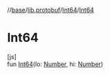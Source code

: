 //[base](../../../index.md)/[lib.protobuf](../index.md)/[Int64](index.md)/[Int64](-int64.md)

# Int64

[js]\
fun [Int64](-int64.md)(lo: [Number](https://kotlinlang.org/api/latest/jvm/stdlib/kotlin/-number/index.html), hi: [Number](https://kotlinlang.org/api/latest/jvm/stdlib/kotlin/-number/index.html))
